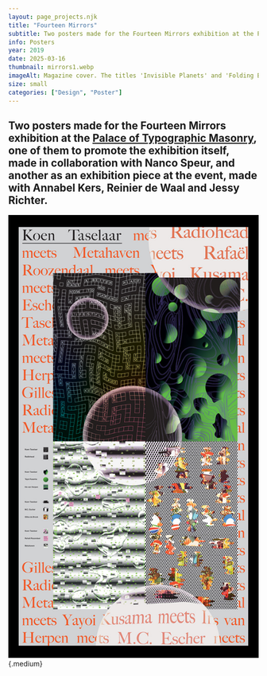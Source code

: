 ```yaml
---
layout: page_projects.njk
title: "Fourteen Mirrors"
subtitle: Two posters made for the Fourteen Mirrors exhibition at the Palace of Typographic Masonry.
info: Posters
year: 2019
date: 2025-03-16
thumbnail: mirrors1.webp
imageAlt: Magazine cover. The titles 'Invisible Planets' and 'Folding Beijing' are superimposed by the names Chile, Hong Kong and Qatar.
size: small
categories: ["Design", "Poster"]
---
```


## Two posters made for the Fourteen Mirrors exhibition at the [Palace of Typographic Masonry](https://palaceoftypographicmasonry.nl/), one of them to promote the exhibition itself, made in collaboration with Nanco Speur, and another as an exhibition piece at the event, made with Annabel Kers, Reinier de Waal and Jessy Richter.

![Poster showing four interpretations of Koen Tasselar's artwork and comparing it to other artists.](assets/koen_poster.jpg " "){.medium}